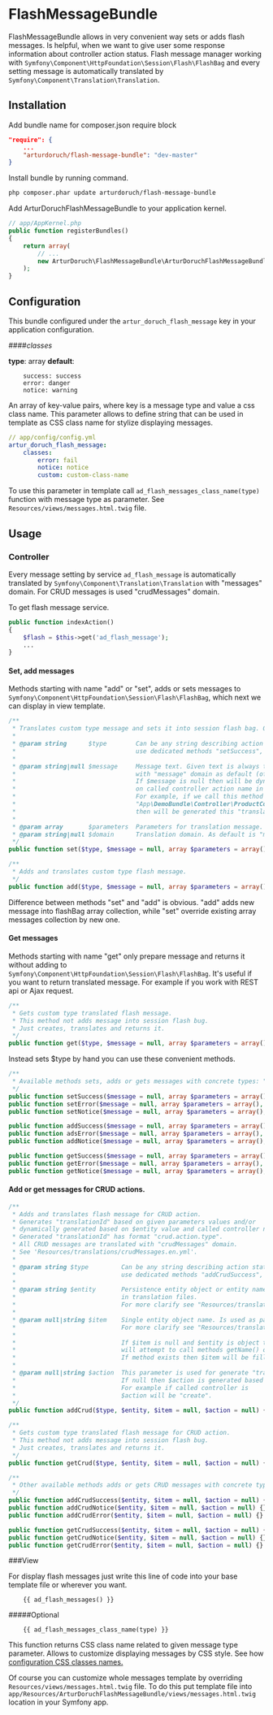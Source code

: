 FlashMessageBundle
================

FlashMessageBundle allows in very convenient way sets or adds flash messages.
Is helpful, when we want to give user some response information about controller action status.
Flash message manager working with `Symfony\Component\HttpFoundation\Session\Flash\FlashBag` and every setting message is automatically translated by `Symfony\Component\Translation\Translation`.

## Installation

Add bundle name for composer.json require block
```json
"require": {
    ...
    "arturdoruch/flash-message-bundle": "dev-master"
}
```

Install bundle by running command.
```sh
php composer.phar update arturdoruch/flash-message-bundle
```

Add ArturDoruchFlashMessageBundle to your application kernel.
```php
// app/AppKernel.php
public function registerBundles()
{
    return array(
        // ...
        new ArturDoruch\FlashMessageBundle\ArturDoruchFlashMessageBundle(),
    );
}
```

## Configuration
This bundle configured under the `artur_doruch_flash_message` key in your application configuration.

<a name="#classes"></a>
####<i>classes</i>

<b>type</b>: array <b>default</b>:
```
    success: success
    error: danger
    notice: warning
```

An array of key-value pairs, where key is a message type and value a css class name.
This parameter allows to define string that can be used in template as CSS class name for stylize displaying messages.

```yml
// app/config/config.yml
artur_doruch_flash_message:
    classes:
        error: fail
        notice: notice
        custom: custom-class-name
```

To use this parameter in template call `ad_flash_messages_class_name(type)` function with message type as parameter.
See `Resources/views/messages.html.twig` file.

## Usage

### Controller

Every message setting by service `ad_flash_message` is automatically translated by `Symfony\Component\Translation\Translation` with "messages" domain. For CRUD messages is used "crudMessages" domain.

To get flash message service.

```php
public function indexAction()
{
    $flash = $this->get('ad_flash_message');
    ...
}
```

#### Set, add messages

Methods starting with name "add" or "set", adds or sets messages to `Symfony\Component\HttpFoundation\Session\Flash\FlashBag`, which next we can display in view template.

```php
/**
 * Translates custom type message and sets it into session flash bag. Overrides previous message if was set.
 *
 * @param string      $type        Can be any string describing action status. For types: "success", "error", "notice"
 *                                 use dedicated methods "setSuccess", "setError", "setNotice".
 *
 * @param string|null $message     Message text. Given text is always translated by "Symfony\Component\Translation\Translation"
 *                                 with "message" domain as default (of course if exists any translations for given string).
 *                                 If $message is null then will be dynamically creates as "translationId" based
 *                                 on called controller action name in convention: "company_bundle_controller.action.$type".
 *                                 For example, if we call this method (and $message is null) in controller
 *                                 "App\DemoBundle\Controller\ProductController::createAction"
 *                                 then will be generated this "translationId" value: "app_demo_project.create.$type".
 *
 * @param array       $parameters  Parameters for translation message.
 * @param string|null $domain      Translation domain. As default is "messages".
 */
public function set($type, $message = null, array $parameters = array(), $domain = null) {}

/**
 * Adds and translates custom type flash message.
 */
public function add($type, $message = null, array $parameters = array(), $domain = null) {}
```

Difference between methods "set" and "add" is obvious. "add" adds new message into flashBag array collection, while "set" override existing array messages collection by new one.

#### Get messages

Methods starting with name "get" only prepare message and returns it without adding to `Symfony\Component\HttpFoundation\Session\Flash\FlashBag`. 
It's useful if you want to return translated message. For example if you work with REST api or Ajax request.

```php
/**
 * Gets custom type translated flash message.
 * This method not adds message into session flash bug.
 * Just creates, translates and returns it.
 */
public function get($type, $message = null, array $parameters = array(), $domain = null) {}
```

Instead sets $type by hand you can use these convenient methods.

```php
/**
 * Available methods sets, adds or gets messages with concrete types: "Success", "Error", "Notice".
 */
public function setSuccess($message = null, array $parameters = array(), $domain = null) {}
public function setError($message = null, array $parameters = array(), $domain = null) {}
public function setNotice($message = null, array $parameters = array(), $domain = null) {}

public function addSuccess($message = null, array $parameters = array(), $domain = null) {}
public function adsError($message = null, array $parameters = array(), $domain = null) {}
public function addNotice($message = null, array $parameters = array(), $domain = null) {}

public function getSuccess($message = null, array $parameters = array(), $domain = null) {}
public function getError($message = null, array $parameters = array(), $domain = null) {}
public function getNotice($message = null, array $parameters = array(), $domain = null) {}
```

#### Add or get messages for CRUD actions.
```php
/**
 * Adds and translates flash message for CRUD action.
 * Generates "translationId" based on given parameters values and/or
 * dynamically generated based on $entity value and called controller name.
 * Generated "translationId" has format "crud.action.type".
 * All CRUD messages are translated with "crudMessages" domain.
 * See 'Resources/translations/crudMessages.en.yml'.
 *
 * @param string $type         Can be any string describing action status. For types: "success", "error", "notice"
 *                             use dedicated methods "addCrudSuccess", "addCrudError", "addCrudNotice".
 *
 * @param string $entity       Persistence entity object or entity name. Is used as parameter %entity%
 *                             in translation files.
 *                             For more clarify see "Resources/translations/crudMessages.en.yml" file.
 *
 * @param null|string $item    Single entity object name. Is used as parameter %item% in translation files.
 *                             For more clarify see "Resources/translations/crudMessages.en.yml" file.
 *
 *                             If $item is null and $entity is object then
 *                             will attempt to call methods getName() on $entity object "$entity->getName()".
 *                             If method exists then $item will be filled by the returned value.
 *
 * @param null|string $action  This parameter is used for generate "translationId".
 *                             If null then $action is generated based on called controller action name.
 *                             For example if called controller is     "App\DemoBundle\Controller\ProductController::createAction"
 *                             $action will be "create".
 */
public function addCrud($type, $entity, $item = null, $action = null) {}

/**
 * Gets custom type translated flash message for CRUD action.
 * This method not adds message into session flash bug.
 * Just creates, translates and returns it.
 */
public function getCrud($type, $entity, $item = null, $action = null) {}

/**
 * Other available methods adds or gets CRUD messages with concrete types: "Success", "Error", "Notice".
 */
public function addCrudSuccess($entity, $item = null, $action = null) {}
public function addCrudNotice($entity, $item = null, $action = null) {}
public function addCrudError($entity, $item = null, $action = null) {}

public function getCrudSuccess($entity, $item = null, $action = null) {}
public function getCrudNotice($entity, $item = null, $action = null) {}
public function getCrudError($entity, $item = null, $action = null) {}
```

###View

For display flash messages just write this line of code into your base template file or wherever you want.
```twig
    {{ ad_flash_messages() }}
```

#####Optional
```twig
    {{ ad_flash_messages_class_name(type) }}
```
This function returns CSS class name related to given message type parameter.
Allows to customize displaying messages by CSS style.
See how <a href="#classes">configuration CSS classes names.</a>


Of course you can customize whole messages template by overriding `Resources/views/messages.html.twig` file.
To do this put template file into `app/Resources/ArturDoruchFlashMessageBundle/views/messages.html.twig` location in your Symfony app.

